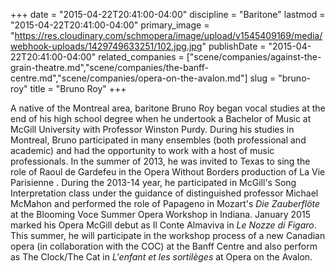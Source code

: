 +++
date = "2015-04-22T20:41:00-04:00"
discipline = "Baritone"
lastmod = "2015-04-22T20:41:00-04:00"
primary_image = "https://res.cloudinary.com/schmopera/image/upload/v1545409169/media/webhook-uploads/1429749633251/102.jpg.jpg"
publishDate = "2015-04-22T20:41:00-04:00"
related_companies = ["scene/companies/against-the-grain-theatre.md","scene/companies/the-banff-centre.md","scene/companies/opera-on-the-avalon.md"]
slug = "bruno-roy"
title = "Bruno Roy"
+++

A native of the Montreal area, baritone Bruno Roy began vocal studies at the end of his high school degree when he undertook a Bachelor of Music at McGill University with Professor Winston Purdy. During his studies in Montreal, Bruno participated in many ensembles (both professional and academic) and had the opportunity to work with a host of music professionals. In the summer of 2013, he was invited to Texas to sing the role of Raoul de Gardefeu in the Opera Without Borders production of La Vie Parisienne . During the 2013-14 year, he participated in McGill's Song Interpretation class under the guidance of distinguished professor Michael McMahon and performed the role of Papageno in Mozart's *Die Zauberflöte* at the Blooming Voce Summer Opera Workshop in Indiana. January 2015 marked his Opera McGill debut as Il Conte Almaviva in *Le Nozze di Figaro*. This summer, he will participate in the workshop process of a new Canadian opera (in collaboration with the COC) at the Banff Centre and also perform as The Clock/The Cat in *L'enfant et les sortilèges* at Opera on the Avalon.
